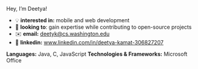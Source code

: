 Hey, I’m Deetya!

- 💡 **interested in:** mobile and web development
- 🔎 **looking to**: gain expertise while contributing to open-source projects
- ✉️ **email:** deetyk@cs.washington.edu
- 🤝 **linkedin:** www.linkedin.com/in/deetya-kamat-306827207

**Languages:** Java, C, JavaScript
**Technologies & Frameworks:** Microsoft Office
